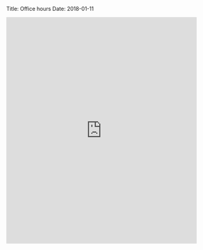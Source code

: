 Title: Office hours
Date: 2018-01-11

<iframe src="https://calendar.google.com/calendar/embed?src=stanford.edu_3p9v9nuan8sfmv2uhcufs5ekmk%40group.calendar.google.com&ctz=America%2FLos_Angeles" style="border: 0" width="100%" height="600" frameborder="0" scrolling="no"></iframe>
